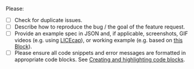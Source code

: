 Please:
- [ ] Check for duplicate issues.
- [ ] Describe how to reproduce the bug / the goal of the feature request.
- [ ] Provide an example spec in JSON and, if applicable, screenshots, GIF videos (e.g. using [LICEcap](https://www.cockos.com/licecap/)), or working example (e.g. based on [this Block](https://bl.ocks.org/domoritz/455e1c7872c4b38a58b90df0c3d7b1b9)). 
- [ ] Please ensure all code snippets and error messages are formatted in appropriate code blocks. See [Creating and highlighting code blocks](https://help.github.com/articles/creating-and-highlighting-code-blocks/).

